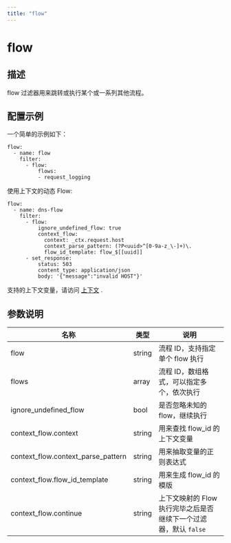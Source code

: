 ```yaml
---
title: "flow"
---
```


# flow

## 描述

flow 过滤器用来跳转或执行某个或一系列其他流程。

## 配置示例

一个简单的示例如下：

```
flow:
  - name: flow
    filter:
      - flow:
          flows:
          - request_logging
```

使用上下文的动态 Flow:

```
flow:
  - name: dns-flow
    filter:
      - flow:
          ignore_undefined_flow: true
          context_flow:
            context: _ctx.request.host
            context_parse_pattern: (?P<uuid>^[0-9a-z_\-]+)\.
            flow_id_template: flow_$[[uuid]]
      - set_response:
          status: 503
          content_type: application/json
          body: '{"message":"invalid HOST"}'

```

支持的上下文变量，请访问 [上下文](../context/) .

## 参数说明

| 名称                               | 类型   | 说明                                                             |
| ---------------------------------- | ------ | ---------------------------------------------------------------- |
| flow                               | string | 流程 ID，支持指定单个 flow 执行                                  |
| flows                              | array  | 流程 ID，数组格式，可以指定多个，依次执行                        |
| ignore_undefined_flow              | bool   | 是否忽略未知的 flow，继续执行                                    |
| context_flow.context               | string | 用来查找 flow_id 的上下文变量                                    |
| context_flow.context_parse_pattern | string | 用来抽取变量的正则表达式                                         |
| context_flow.flow_id_template      | string | 用来生成 flow_id 的模版                                          |
| context_flow.continue              | string | 上下文映射的 Flow 执行完毕之后是否继续下一个过滤器，默认 `false` |
